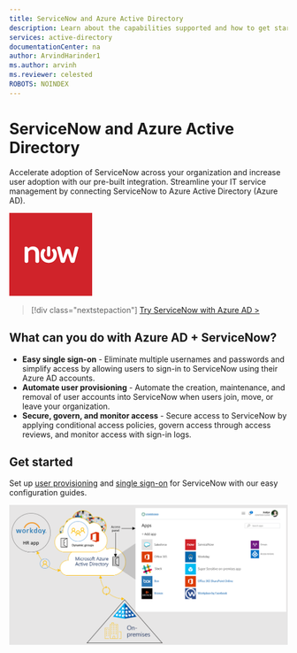 ```yaml
---
title: ServiceNow and Azure Active Directory
description: Learn about the capabilities supported and how to get started.
services: active-directory
documentationCenter: na
author: ArvindHarinder1
ms.author: arvinh
ms.reviewer: celested
ROBOTS: NOINDEX
---
```


# ServiceNow and Azure Active Directory

Accelerate adoption of ServiceNow across your organization and increase user adoption with our pre-built integration. Streamline your IT service management by connecting ServiceNow to Azure Active Directory (Azure AD).

![Shows the ServiceNow app logo](./media/servicenow.png)

> [!div class="nextstepaction"]
> [Try ServiceNow with Azure AD >](https://portal.azure.com/#blade/Microsoft_AAD_IAM/AppGalleryApplicationsBlade/category/topapps)

## What can you do with Azure AD + ServiceNow?

- **Easy single sign-on** - Eliminate multiple usernames and passwords and simplify access by allowing users to sign-in to ServiceNow using their Azure AD accounts.
- **Automate user provisioning** - Automate the creation, maintenance, and removal of user accounts into ServiceNow when users join, move, or leave your organization.
- **Secure, govern, and monitor access** - Secure access to ServiceNow by applying conditional access policies, govern access through access reviews, and monitor access with sign-in logs.

## Get started

Set up [user provisioning](https://docs.microsoft.com/azure/active-directory/saas-apps/servicenow-provisioning-tutorial) and [single sign-on](https://docs.microsoft.com/azure/active-directory/saas-apps/servicenow-tutorial) for ServiceNow with our easy configuration guides.

![Shows Azure AD and some of the many apps that integrate with Azure AD](./media/azure-ad-app-image.png)
